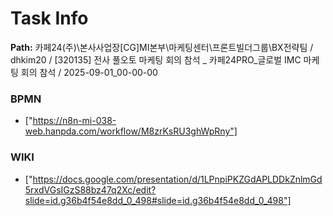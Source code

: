 # Task Info

**Path:** 카페24(주)\본사사업장\[CG]MI본부\마케팅센터\프론트빌더그룹\BX전략팀 / dhkim20 / [320135] 전사 풀오토 마케팅 회의 참석 _ 카페24PRO_글로벌 IMC 마케팅 회의 참석 / 2025-09-01_00-00-00

### BPMN
- ["https://n8n-mi-038-web.hanpda.com/workflow/M8zrKsRU3ghWpRny"]

### WIKI
- ["https://docs.google.com/presentation/d/1LPnpiPKZGdAPLDDkZnlmGd5rxdVGsIGzS88bz47q2Xc/edit?slide=id.g36b4f54e8dd_0_498#slide=id.g36b4f54e8dd_0_498"]

